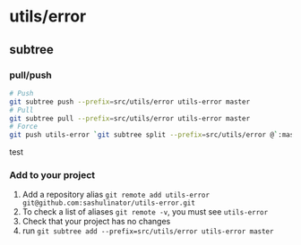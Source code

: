# utils/error

## subtree

### pull/push

```bash
# Push
git subtree push --prefix=src/utils/error utils-error master
# Pull
git subtree pull --prefix=src/utils/error utils-error master
# Force
git push utils-error `git subtree split --prefix=src/utils/error @`:master --force
```
test
### Add to your project

1. Add a repository alias `git remote add utils-error git@github.com:sashulinator/utils-error.git`
2. To check a list of aliases `git remote -v`, you must see `utils-error`
3. Check that your project has no changes
4. run `git subtree add --prefix=src/utils/error utils-error master`
